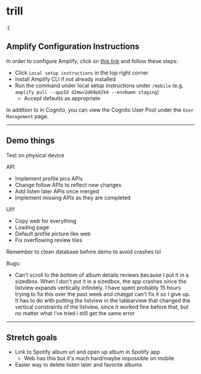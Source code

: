 # trill

:(

## Amplify Configuration Instructions

In order to configure Amplify, click on [this link](https://us-east-1.admin.amplifyapp.com/admin/d2mwv2d69p82k6/staging/home) and follow these steps:

- Click `Local setup instructions` in the top right corner
- Install Amplify CLI if not already installed
- Run the command under local setup instructions under `/mobile` (e.g. `amplify pull --appId d2mwv2d69p82k6 --envName staging`)
  - Accept defaults as appropriate

In addition to in Cognito, you can view the Cognito User Pool under the `User Management` page.

---

## Demo things

Test on physical device

API
- Implement profile pics APIs
- Change follow APIs to reflect new changes
- Add listen later APIs once merged
- Implement missing APIs as they are completed

UI!!
- Copy web for everything
- Loading page
- Default profile picture like web
- Fix overflowing review tiles

Remember to clean database before demo to avoid crashes lol

Bugs:
- Can't scroll to the bottom of album details reviews because I put it in a sizedbox. When I don't put it in a sizedbox, the app crashes since the listview expands vertically infinitely. I have spent probably 15 hours trying to fix this over the past week and chatgpt can't fix it so I give up. It has to do with putting the listview in the tabbarview that changed the vertical constraints of the listview, since it worked fine before that, but no matter what i've tried i still get the same error

---

## Stretch goals

- Link to Spotify album url and open up album in Spotify app
  - Web has this but it's much hard/maybe impossible on mobile
- Easier way to delete listen later and favorite albums

